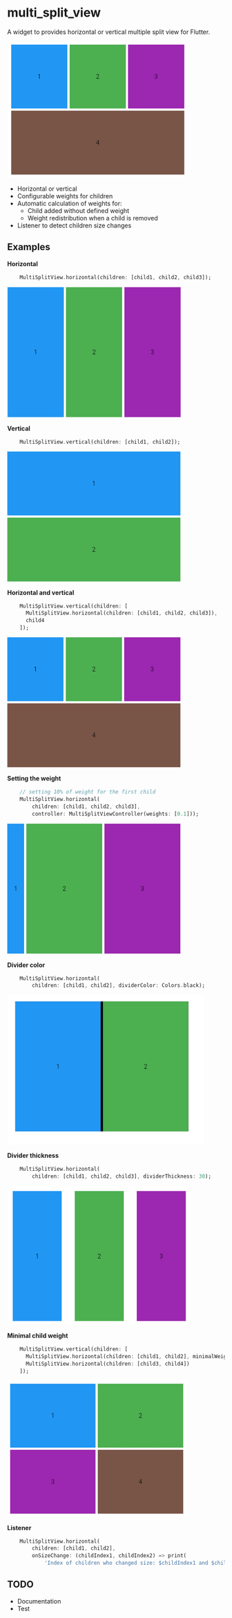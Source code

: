 # multi_split_view

A widget to provides horizontal or vertical multiple split view for Flutter.

![animated](https://raw.githubusercontent.com/caduandrade/multi_split_view_images/main/animated.gif)

* Horizontal or vertical
* Configurable weights for children
* Automatic calculation of weights for:
  * Child added without defined weight
  * Weight redistribution when a child is removed
* Listener to detect children size changes

## Examples

**Horizontal**

```dart
    MultiSplitView.horizontal(children: [child1, child2, child3]);
```

![horizontal](https://raw.githubusercontent.com/caduandrade/multi_split_view_images/main/horizontal.png)

**Vertical**

```dart
    MultiSplitView.vertical(children: [child1, child2]);
```

![vertical](https://raw.githubusercontent.com/caduandrade/multi_split_view_images/main/vertical.png)

**Horizontal and vertical**

```dart
    MultiSplitView.vertical(children: [
      MultiSplitView.horizontal(children: [child1, child2, child3]),
      child4
    ]);
```

![horizontalvertical](https://raw.githubusercontent.com/caduandrade/multi_split_view_images/main/horizontal_vertical.png)

**Setting the weight**

```dart
    // setting 10% of weight for the first child
    MultiSplitView.horizontal(
        children: [child1, child2, child3],
        controller: MultiSplitViewController(weights: [0.1]));
```

![horizontalweight](https://raw.githubusercontent.com/caduandrade/multi_split_view_images/main/horizontal_weight.png)

**Divider color**

```dart
    MultiSplitView.horizontal(
        children: [child1, child2], dividerColor: Colors.black);
```

![dividercolor](https://raw.githubusercontent.com/caduandrade/multi_split_view_images/main/divider_color.png)

**Divider thickness**

```dart
    MultiSplitView.horizontal(
        children: [child1, child2, child3], dividerThickness: 30);
```

![dividerthickness](https://raw.githubusercontent.com/caduandrade/multi_split_view_images/main/divider_thickness.png)

**Minimal child weight**

```dart
    MultiSplitView.vertical(children: [
      MultiSplitView.horizontal(children: [child1, child2], minimalWeight: .40),
      MultiSplitView.horizontal(children: [child3, child4])
    ]);
```

![minimalweight](https://raw.githubusercontent.com/caduandrade/multi_split_view_images/main/minimal_weight.gif)

**Listener**

```dart
    MultiSplitView.horizontal(
        children: [child1, child2],
        onSizeChange: (childIndex1, childIndex2) => print(
            'Index of children who changed size: $childIndex1 and $childIndex2'));
```

## TODO

* Documentation
* Test